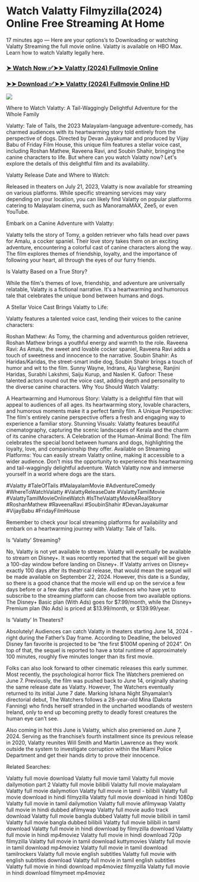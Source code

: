 # Watch Valatty Filmyzilla(2024) Online Free Streaming At Home

17 minutes ago — Here are your options’s to Downloading or watching Valatty Streaming the full movie online. Valatty is available on HBO Max. Learn how to watch Valatty legally here.


### [➤ Watch Now ✅➤➤ Valatty (2024) Fullmovie Online](https://tamilnearmemovies.blogspot.com/2024/08/valatty-release-date-near-me.html)

### [➤➤ Download ✅➤➤ Valatty (2024) Fullmovie Online HD](https://tamilnearmemovies.blogspot.com/2024/08/valatty-release-date-near-me.html)

<p dir="auto"><a href="https://tamilnearmemovies.blogspot.com/2024/08/valatty-release-date-near-me.html" title="PLAY NOW" rel="nofollow"><img src="https://i.imgur.com/jhNGoEt.gif" style="max-width: 100%;"></a></p>

Where to Watch Valatty: A Tail-Waggingly Delightful Adventure for the Whole Family

Valatty: Tale of Tails, the 2023 Malayalam-language adventure-comedy, has charmed audiences with its heartwarming story told entirely from the perspective of dogs. Directed by Devan Jayakumar and produced by Vijay Babu of Friday Film House, this unique film features a stellar voice cast, including Roshan Mathew, Raveena Ravi, and Soubin Shahir, bringing the canine characters to life. But where can you watch Valatty now? Let's explore the details of this delightful film and its availability.

Valatty Release Date and Where to Watch:

Released in theaters on July 21, 2023, Valatty is now available for streaming on various platforms. While specific streaming services may vary depending on your location, you can likely find Valatty on popular platforms catering to Malayalam cinema, such as ManoramaMAX, Zee5, or even YouTube.

Embark on a Canine Adventure with Valatty:

Valatty tells the story of Tomy, a golden retriever who falls head over paws for Amalu, a cocker spaniel. Their love story takes them on an exciting adventure, encountering a colorful cast of canine characters along the way. The film explores themes of friendship, loyalty, and the importance of following your heart, all through the eyes of our furry friends.

Is Valatty Based on a True Story?

While the film's themes of love, friendship, and adventure are universally relatable, Valatty is a fictional narrative. It's a heartwarming and humorous tale that celebrates the unique bond between humans and dogs.

A Stellar Voice Cast Brings Valatty to Life:

Valatty features a talented voice cast, lending their voices to the canine characters:

Roshan Mathew: As Tomy, the charming and adventurous golden retriever, Roshan Mathew brings a youthful energy and warmth to the role.
Raveena Ravi: As Amalu, the sweet and lovable cocker spaniel, Raveena Ravi adds a touch of sweetness and innocence to the narrative.
Soubin Shahir: As Haridas/Karidas, the street-smart indie dog, Soubin Shahir brings a touch of humor and wit to the film.
Sunny Wayne, Indrans, Aju Varghese, Ranjini Haridas, Surabhi Lakshmi, Saiju Kurup, and Naslen K. Gafoor: These talented actors round out the voice cast, adding depth and personality to the diverse canine characters.
Why You Should Watch Valatty:

A Heartwarming and Humorous Story: Valatty is a delightful film that will appeal to audiences of all ages. Its heartwarming story, lovable characters, and humorous moments make it a perfect family film.
A Unique Perspective: The film's entirely canine perspective offers a fresh and engaging way to experience a familiar story.
Stunning Visuals: Valatty features beautiful cinematography, capturing the scenic landscapes of Kerala and the charm of its canine characters.
A Celebration of the Human-Animal Bond: The film celebrates the special bond between humans and dogs, highlighting the loyalty, love, and companionship they offer.
Available on Streaming Platforms: You can easily stream Valatty online, making it accessible to a wider audience.
Don't miss the opportunity to experience this heartwarming and tail-waggingly delightful adventure. Watch Valatty now and immerse yourself in a world where dogs are the stars.

#Valatty #TaleOfTails #MalayalamMovie #AdventureComedy #WhereToWatchValatty #ValattyReleaseDate #ValattyTamilMovie #ValattyTamilMovieOnlineWatch #IsTheValattyMovieARealStory #RoshanMathew #RaveenaRavi #SoubinShahir #DevanJayakumar #VijayBabu #FridayFilmHouse

Remember to check your local streaming platforms for availability and embark on a heartwarming journey with Valatty: Tale of Tails.


Is ‘Valatty’ Streaming?

No, Valatty is not yet available to stream. Valatty will eventually be available to stream on Disney+. It was recently reported that the sequel will be given a 100-day window before landing on Disney+. If Valatty arrives on Disney+ exactly 100 days after its theatrical release, that would mean the sequel will be made available on September 22, 2024. However, this date is a Sunday, so there is a good chance that the movie will end up on the service a few days before or a few days after said date. Audiences who have yet to subscribe to the streaming platform can choose from two available options. The Disney+ Basic plan (With Ads) goes for $7.99/month, while the Disney+ Premium plan (No Ads) is priced at $13.99/month, or $139.99/year.

Is ‘Valatty’ In Theaters?

Absolutely! Audiences can catch Valatty in theaters starting June 14, 2024 - right during the Father’s Day frame. According to Deadline, the beloved Disney fan favorite is projected to be “the first $100M opening of 2024”. On top of that, the sequel is reported to have a total runtime of approximately 100 minutes, roughly five minutes longer than its first movie.

Folks can also look forward to other cinematic releases this early summer. Most recently, the psychological horror flick The Watchers premiered on June 7. Previously, the film was pushed back to June 14, originally sharing the same release date as Valatty. However, The Watchers eventually returned to its initial June 7 date. Marking Ishana Night Shyamalan’s directorial debut, The Watchers follows a 28-year-old Mina (Dakota Fanning) who finds herself stranded in the uncharted woodlands of western Ireland, only to end up becoming pretty to deadly forest creatures the human eye can’t see.

Also coming in hot this June is Valatty, which also premiered on June 7, 2024. Serving as the franchise’s fourth installment since its previous release in 2020, Valatty reunites Will Smith and Martin Lawrence as they work outside the system to investigate corruption within the Miami Police Department and get their hands dirty to prove their innocence.

Related Searches:

Valatty full movie download
Valatty full movie tamil
Valatty full movie dailymotion part 2
Valatty full movie bilibili
Valatty full movie malayalam
Valatty full movie dailymotion
Valatty full movie in tamil - bilibili
Valatty full movie download in hindi filmyzilla
Valatty full movie download in hindi 1080p
Valatty full movie in tamil dailymotion
Valatty full movie afilmywap
Valatty full movie in hindi dubbed afilmywap
Valatty full movie audio track download
Valatty full movie bangla dubbed
Valatty full movie bilibili in tamil
Valatty full movie bangla dubbed bilibili
Valatty full movie bilibili in tamil download
Valatty full movie in hindi download by filmyzilla
download Valatty full movie in hindi mp4moviez
Valatty full movie in hindi download 720p filmyzilla
Valatty full movie in tamil download kuttymovies
Valatty full movie in tamil download mp4moviez
Valatty full movie in tamil download tamilrockers
Valatty full movie english subtitles
Valatty full movie with english subtitles download
Valatty full movie in tamil english subtitles
Valatty full movie in hindi download mp4moviez filmyzilla
Valatty full movie in hindi download filmymeet mp4moviez
